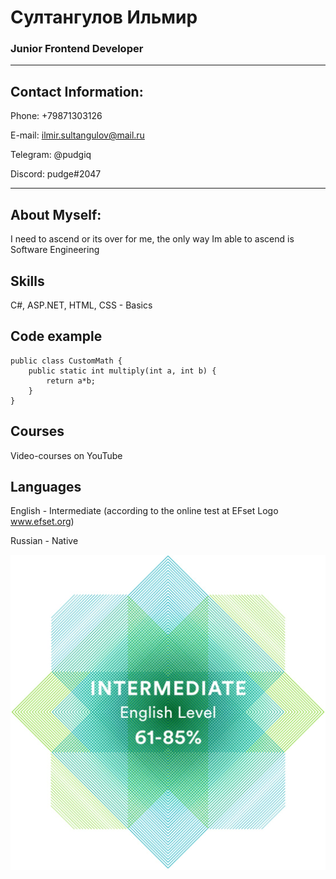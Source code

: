 # Султангулов Ильмир 
### Junior Frontend Developer
________________________
## Contact Information:

Phone: +79871303126

E-mail: ilmir.sultangulov@mail.ru

Telegram: @pudgiq

Discord: pudge#2047
___________________________________________
## About Myself:
I need to ascend or its over for me, the only way Im able to ascend is Software Engineering

## Skills
C#, ASP.NET, HTML, CSS - Basics

## Code example
```
public class CustomMath {
    public static int multiply(int a, int b) {
        return a*b;
    }
}
```
## Courses
Video-courses on YouTube

## Languages
English - Intermediate (according to the online test at EFset Logo www.efset.org)

Russian - Native

![engSert](https://raw.githubusercontent.com/pudgik/rsschool-cv/gh-pages/english.jpeg "english sert EFSET")
